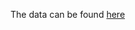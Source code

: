 The data can be found [here](https://data-explorer.oecd.org/vis?lc=en&df[ds]=dsDisseminateFinalDMZ&df[id]=DSD_HSL%40DF_HSL_CWB&df[ag]=OECD.WISE.WDP&df[vs]=1.1&dq=...._T._T.&lom=LASTNOBSERVATIONS&lo=1&pd=%2C&to[TIME_PERIOD]=false&vw=ov)
